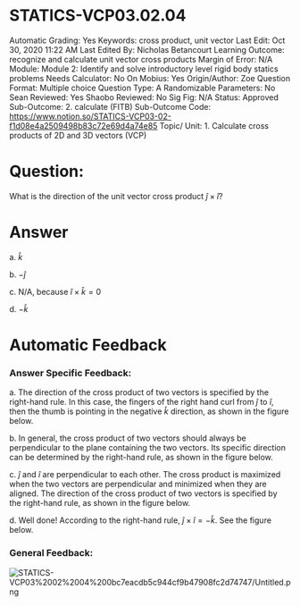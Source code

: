 # STATICS-VCP03.02.04

Automatic Grading: Yes
Keywords: cross product, unit vector
Last Edit: Oct 30, 2020 11:22 AM
Last Edited By: Nicholas Betancourt
Learning Outcome: recognize and calculate unit vector cross products
Margin of Error: N/A
Module: Module 2: Identify and solve introductory level rigid body statics problems
Needs Calculator: No
On Mobius: Yes
Origin/Author: Zoe
Question Format: Multiple choice
Question Type: A
Randomizable Parameters: No
Sean Reviewed: Yes
Shaobo Reviewed: No
Sig Fig: N/A
Status: Approved
Sub-Outcome: 2. calculate (FITB)
Sub-Outcome Code: https://www.notion.so/STATICS-VCP03-02-f1d08e4a2509498b83c72e69d4a74e85
Topic/ Unit: 1. Calculate cross products of 2D and 3D vectors (VCP)

# Question:

 What is the direction of the unit vector cross product  $\hat{j}\times\hat{i}$?

# Answer

a. $\hat{k}$

b.  $-\hat{j}$

c. N/A, because $\hat{i}\times\hat{k}=0$

d. $-\hat{k}$

# Automatic Feedback

### Answer Specific Feedback:

a. The direction of the cross product of two vectors is specified by the right-hand rule. In this case, the fingers of the right hand curl from $\hat{j}$ to $\hat{i}$, then the thumb is pointing in the negative $\hat{k}$ direction, as shown in the figure below.

b. In general, the cross product of two vectors should always be perpendicular to the plane containing the two vectors. Its specific direction can be determined by the right-hand rule, as shown in the figure below.

c. $\hat{j}$ and $\hat{i}$ are perpendicular to each other. The cross product is maximized when the two vectors are perpendicular and minimized when they are aligned. The direction of the cross product of two vectors is specified by the right-hand rule, as shown in the figure below.

d. Well done! According to the right-hand rule, $\hat{j}\times\hat{i}=-\hat{k}$. See the figure below. 

### General Feedback:

![STATICS-VCP03%2002%2004%200bc7eacdb5c944cf9b47908fc2d74747/Untitled.png](STATICS-VCP03%2002%2004%200bc7eacdb5c944cf9b47908fc2d74747/Untitled.png)